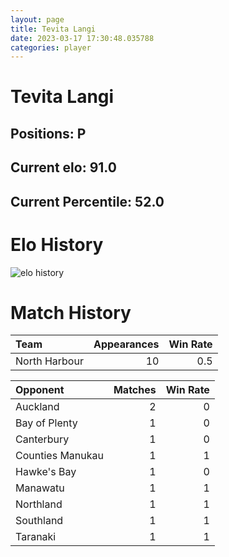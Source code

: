 ```yaml
---  
layout: page  
title: Tevita Langi  
date: 2023-03-17 17:30:48.035788  
categories: player  
---
```

# Tevita Langi

## Positions: P

## Current elo: 91.0

## Current Percentile: 52.0

# Elo History


![elo history](history_TevitaLangi.png)
# Match History


| Team          |   Appearances |   Win Rate |
|:--------------|--------------:|-----------:|
| North Harbour |            10 |        0.5 |

| Opponent         |   Matches |   Win Rate |
|:-----------------|----------:|-----------:|
| Auckland         |         2 |          0 |
| Bay of Plenty    |         1 |          0 |
| Canterbury       |         1 |          0 |
| Counties Manukau |         1 |          1 |
| Hawke's Bay      |         1 |          0 |
| Manawatu         |         1 |          1 |
| Northland        |         1 |          1 |
| Southland        |         1 |          1 |
| Taranaki         |         1 |          1 |